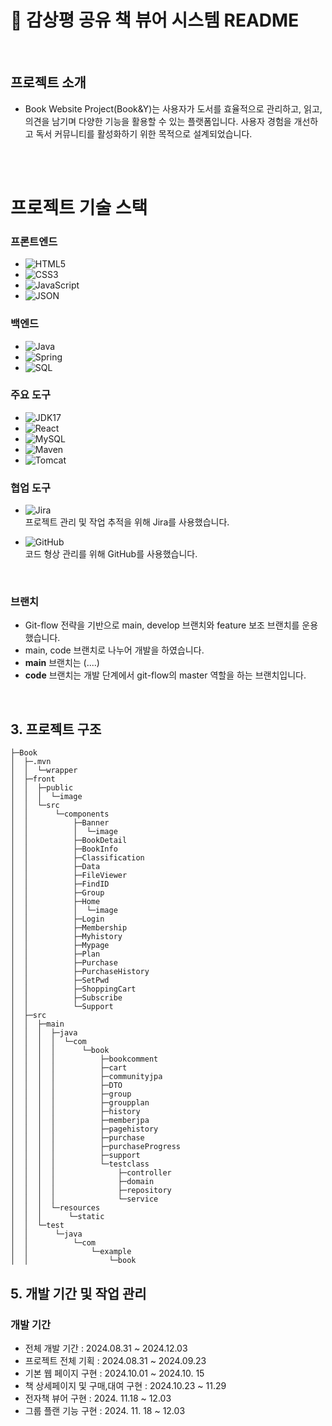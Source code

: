 # 📖 감상평 공유 책 뷰어 시스템 README

<br>

## 프로젝트 소개

- Book Website Project(Book&Y)는  사용자가 도서를 효율적으로 관리하고, 읽고, 의견을 남기며 다양한 기능을 활용할 수 있는 플랫폼입니다. 사용자 경험을 개선하고 독서 커뮤니티를 활성화하기 위한 목적으로 설계되었습니다.


<br>

<br>

# 프로젝트 기술 스택

### 프론트엔드
- ![HTML5](https://img.shields.io/badge/-HTML5-E34F26?style=flat-square&logo=html5&logoColor=white)
- ![CSS3](https://img.shields.io/badge/-CSS3-1572B6?style=flat-square&logo=css3&logoColor=white)
- ![JavaScript](https://img.shields.io/badge/-JavaScript-F7DF1E?style=flat-square&logo=javascript&logoColor=black)
- ![JSON](https://img.shields.io/badge/-JSON-000000?style=flat-square&logo=json&logoColor=white)

### 백엔드
- ![Java](https://img.shields.io/badge/-Java-007396?style=flat-square&logo=java&logoColor=white)
- ![Spring](https://img.shields.io/badge/-Spring-6DB33F?style=flat-square&logo=spring&logoColor=white)
- ![SQL](https://img.shields.io/badge/-SQL-4479A1?style=flat-square&logo=postgresql&logoColor=white)

### 주요 도구
- ![JDK17](https://img.shields.io/badge/-JDK%2017-007396?style=flat-square&logo=java&logoColor=white)
- ![React](https://img.shields.io/badge/-React-61DAFB?style=flat-square&logo=react&logoColor=black)
- ![MySQL](https://img.shields.io/badge/-MySQL-4479A1?style=flat-square&logo=mysql&logoColor=white)
- ![Maven](https://img.shields.io/badge/-Maven-C71A36?style=flat-square&logo=apache-maven&logoColor=white)
- ![Tomcat](https://img.shields.io/badge/-Tomcat-F8DC75?style=flat-square&logo=apache-tomcat&logoColor=black)

### 협업 도구
- ![Jira](https://img.shields.io/badge/-Jira-0052CC?style=flat-square&logo=jira&logoColor=white)  
  프로젝트 관리 및 작업 추적을 위해 Jira를 사용했습니다.

- ![GitHub](https://img.shields.io/badge/-GitHub-181717?style=flat-square&logo=github&logoColor=white)  
  코드 형상 관리를 위해 GitHub를 사용했습니다.

<br>

### 브랜치

- Git-flow 전략을 기반으로 main, develop 브랜치와 feature 보조 브랜치를 운용했습니다.
- main, code 브랜치로 나누어 개발을 하였습니다.
 - **main** 브랜치는 (....)
 - **code** 브랜치는 개발 단계에서 git-flow의 master 역할을 하는 브랜치입니다.

<br>

## 3. 프로젝트 구조

```
├─Book
│  ├─.mvn
│  │  └─wrapper
│  ├─front
│  │  ├─public
│  │  │  └─image
│  │  └─src
│  │      └─components
│  │          ├─Banner
│  │          │  └─image
│  │          ├─BookDetail
│  │          ├─BookInfo
│  │          ├─Classification
│  │          ├─Data
│  │          ├─FileViewer
│  │          ├─FindID
│  │          ├─Group
│  │          ├─Home
│  │          │  └─image
│  │          ├─Login
│  │          ├─Membership
│  │          ├─Myhistory
│  │          ├─Mypage
│  │          ├─Plan
│  │          ├─Purchase
│  │          ├─PurchaseHistory
│  │          ├─SetPwd
│  │          ├─ShoppingCart
│  │          ├─Subscribe
│  │          └─Support
│  ├─src
│  │  ├─main
│  │  │  ├─java
│  │  │  │  └─com
│  │  │  │      └─book
│  │  │  │          ├─bookcomment
│  │  │  │          ├─cart
│  │  │  │          ├─communityjpa
│  │  │  │          ├─DTO
│  │  │  │          ├─group
│  │  │  │          ├─groupplan
│  │  │  │          ├─history
│  │  │  │          ├─memberjpa
│  │  │  │          ├─pagehistory
│  │  │  │          ├─purchase
│  │  │  │          ├─purchaseProgress
│  │  │  │          ├─support
│  │  │  │          └─testclass
│  │  │  │              ├─controller
│  │  │  │              ├─domain
│  │  │  │              ├─repository
│  │  │  │              └─service
│  │  │  └─resources
│  │  │      └─static
│  │  └─test
│  │      └─java
│  │          └─com
│  │              └─example
│  │                  └─book

```


## 5. 개발 기간 및 작업 관리

### 개발 기간

- 전체 개발 기간 : 2024.08.31 ~ 2024.12.03
- 프로젝트 전체 기획 : 2024.08.31 ~ 2024.09.23
- 기본 웹 페이지 구현 : 2024.10.01 ~ 2024.10. 15
- 책 상세페이지 및 구매,대여 구현 : 2024.10.23 ~ 11.29
- 전자책 뷰어 구현 : 2024. 11.18 ~ 12.03
- 그룹 플랜 기능 구현 : 2024.  11. 18 ~ 12.03

<br>
